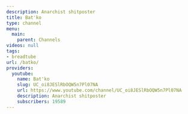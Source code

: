 ```yaml
---
description: Anarchist shitposter
title: Bat'ko
type: channel
menu:
  main:
    parent: Channels
videos: null
tags:
- breadtube
url: /batko/
providers:
  youtube:
    name: Bat'ko
    slug: UC_oi8JESlRbOQW5n7Pl07NA
    url: https://www.youtube.com/channel/UC_oi8JESlRbOQW5n7Pl07NA
    description: Anarchist shitposter
    subscribers: 19589
---
```

